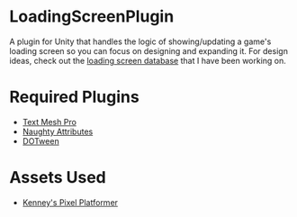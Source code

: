 # LoadingScreenPlugin
A plugin for Unity that handles the logic of showing/updating a game's loading screen so you can focus on designing and expanding it.
For design ideas, check out the [loading screen database](https://loucacoles.notion.site/Loading-Screen-Database-2b0bc522c6634f23987ba287fcf4960d) that I have been working on.

# Required Plugins
* [Text Mesh Pro](https://docs.unity3d.com/Packages/com.unity.textmeshpro@3.0/manual/index.html)
* [Naughty Attributes](https://assetstore.unity.com/packages/tools/utilities/naughtyattributes-129996)
* [DOTween](https://assetstore.unity.com/packages/tools/animation/dotween-hotween-v2-27676)

# Assets Used
* [Kenney's Pixel Platformer](https://www.kenney.nl/assets/pixel-platformer)
